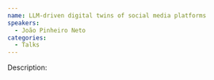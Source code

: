 ```yaml
---
name: LLM-driven digital twins of social media platforms
speakers:
  - João Pinheiro Neto
categories:
  - Talks
---
```


Description:
